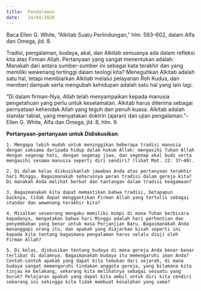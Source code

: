 ```yaml
---
title:  Pendalaman
date:   24/04/2020
---
```


Baca Ellen G. White, “Alkitab Suatu Perlindungan,” hlm. 593–602, dalam Alfa dan Omega, jld. 8.

Tradisi, pengalaman, budaya, akal, dan Alkitab semuanya ada dalam refleksi kita atas Firman Allah. Pertanyaan yang sangat menentukan adalah: Manakah dari antara sumber-sumber ini sebagai kata terakhir dan yang memiliki wewenang tertinggi dalam teologi kita? Meneguhkan Alkitab adalah satu hal, tetapi membiarkan Alkitab melalui pelayanan Roh Kudus, dan memberi dampak serta mengubah kehidupan adalah satu hal yang lain lagi. 

“Di dalam firman-Nya, Allah telah menyampaikan kepada manusia pengetahuan yang perlu untuk keselamatan. Alkitab harus diterima sebagai pernyataan kehendak Allah yang teguh dan penuh kuasa. Alkitab adalah standar tabiat, yang menyatakan doktrin (ajaran) dan ujian pengalaman.”–Ellen G. White, Alfa dan Omega, jld. 8, hlm. 9. 

**Pertanyaan-pertanyaan untuk Didiskusikan**: 

`1. Mengapa lebih mudah untuk meninggikan beberapa tradisi manusia dengan saksama daripada hidup dalam hukum Allah: mengasihi Tuhan Allah dengan segenap hati, dengan segenap jiwa, dan segenap akal budi serta mengasihi sesama manusia seperti diri sendiri? (lihat Mat. 22: 37–40).` 

`2. Di dalam kelas diskusikanlah jawaban Anda atas pertanyaan terakhir hari Minggu. Bagaimanakah seharusnya peran tradisi dalam gereja kita? Di manakah Anda melihat berkat dan tantangan dalam tradisi keagamaan?` 

`3. Bagaimanakah kita dapat memastikan bahwa tradisi, betapapun baiknya, tidak dapat menggantikan Firman Allah yang tertulis sebagai standar dan wewenang terakhir kita?` 

`4. Misalkan seseorang mengaku memiliki mimpi di mana Tuhan berbicara kepadanya, mengatakan bahwa hari Minggu adalah hari perhentian dan penyembahan yang benar untuk masa Perjanjian Baru. Bagaimanakah Anda menanggapi orang itu, dan apakah yang diajarkan kisah seperti ini kepada kita tentang bagaimana pengalaman harus selalu diuji oleh Firman Allah?` 

`5. Di kelas, diskusikan tentang budaya di mana gereja Anda benar-benar terlibat di dalamnya. Bagaimanakah budaya itu memengaruhi iman Anda? Contoh-contoh apakah yang dapat kita temukan dari sejarah, di mana budaya sangat memengaruhi tindakan anggota gereja, yang bilamana kita tinjau ke belakang, sekarang kita melihatnya sebagai sesuatu yang buruk? Pelajaran apakah yang dapat kita ambil untuk diri kita sendiri sekarang ini sehingga kita tidak membuat kesalahan yang sama?`